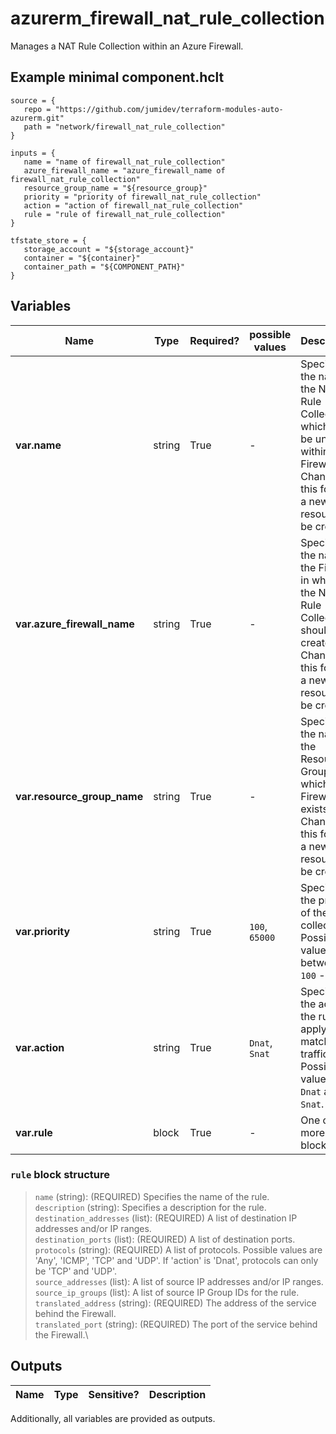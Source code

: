 # azurerm_firewall_nat_rule_collection

Manages a NAT Rule Collection within an Azure Firewall.

## Example minimal component.hclt

```hcl
source = {
   repo = "https://github.com/jumidev/terraform-modules-auto-azurerm.git" 
   path = "network/firewall_nat_rule_collection" 
}

inputs = {
   name = "name of firewall_nat_rule_collection" 
   azure_firewall_name = "azure_firewall_name of firewall_nat_rule_collection" 
   resource_group_name = "${resource_group}" 
   priority = "priority of firewall_nat_rule_collection" 
   action = "action of firewall_nat_rule_collection" 
   rule = "rule of firewall_nat_rule_collection" 
}

tfstate_store = {
   storage_account = "${storage_account}" 
   container = "${container}" 
   container_path = "${COMPONENT_PATH}" 
}

```

## Variables

| Name | Type | Required? |  possible values |  Description |
| ---- | ---- | --------- |  ----------- | ----------- |
| **var.name** | string | True | -  |  Specifies the name of the NAT Rule Collection which must be unique within the Firewall. Changing this forces a new resource to be created. | 
| **var.azure_firewall_name** | string | True | -  |  Specifies the name of the Firewall in which the NAT Rule Collection should be created. Changing this forces a new resource to be created. | 
| **var.resource_group_name** | string | True | -  |  Specifies the name of the Resource Group in which the Firewall exists. Changing this forces a new resource to be created. | 
| **var.priority** | string | True | `100`, `65000`  |  Specifies the priority of the rule collection. Possible values are between `100` - `65000`. | 
| **var.action** | string | True | `Dnat`, `Snat`  |  Specifies the action the rule will apply to matching traffic. Possible values are `Dnat` and `Snat`. | 
| **var.rule** | block | True | -  |  One or more `rule` blocks. | 

### `rule` block structure

> `name` (string): (REQUIRED) Specifies the name of the rule.\
> `description` (string): Specifies a description for the rule.\
> `destination_addresses` (list): (REQUIRED) A list of destination IP addresses and/or IP ranges.\
> `destination_ports` (list): (REQUIRED) A list of destination ports.\
> `protocols` (string): (REQUIRED) A list of protocols. Possible values are 'Any', 'ICMP', 'TCP' and 'UDP'. If 'action' is 'Dnat', protocols can only be 'TCP' and 'UDP'.\
> `source_addresses` (list): A list of source IP addresses and/or IP ranges.\
> `source_ip_groups` (list): A list of source IP Group IDs for the rule.\
> `translated_address` (string): (REQUIRED) The address of the service behind the Firewall.\
> `translated_port` (string): (REQUIRED) The port of the service behind the Firewall.\



## Outputs

| Name | Type | Sensitive? | Description |
| ---- | ---- | --------- | --------- |

Additionally, all variables are provided as outputs.
